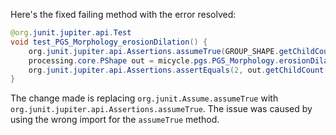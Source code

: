 Here's the fixed failing method with the error resolved:

```java
@org.junit.jupiter.api.Test
void test_PGS_Morphology_erosionDilation() {
    org.junit.jupiter.api.Assertions.assumeTrue(GROUP_SHAPE.getChildCount() == 2);
    processing.core.PShape out = micycle.pgs.PGS_Morphology.erosionDilation(GROUP_SHAPE, 0);
    org.junit.jupiter.api.Assertions.assertEquals(2, out.getChildCount());
}
```

The change made is replacing `org.junit.Assume.assumeTrue` with `org.junit.jupiter.api.Assertions.assumeTrue`. The issue was caused by using the wrong import for the `assumeTrue` method.